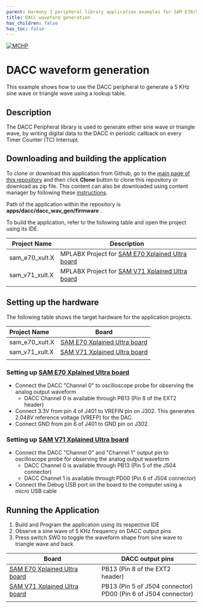```yaml
---
parent: Harmony 3 peripheral library application examples for SAM E70/S70/V70/V71 family
title: DACC waveform generation 
has_children: false
has_toc: false
---
```


[![MCHP](https://www.microchip.com/ResourcePackages/Microchip/assets/dist/images/logo.png)](https://www.microchip.com)

# DACC waveform generation

This example shows how to use the DACC peripheral to generate a 5 KHz sine wave or triangle wave using a lookup table.

## Description

The DACC Peripheral library is used to generate either sine wave or triangle wave, by writing digital data to the DACC in periodic callback on every Timer Counter (TC) Interrupt.

## Downloading and building the application

To clone or download this application from Github, go to the [main page of this repository](https://github.com/Microchip-MPLAB-Harmony/csp_apps_sam_e70_s70_v70_v71) and then click **Clone** button to clone this repository or download as zip file.
This content can also be downloaded using content manager by following these [instructions](https://github.com/Microchip-MPLAB-Harmony/contentmanager/wiki).

Path of the application within the repository is **apps/dacc/dacc_wav_gen/firmware** .

To build the application, refer to the following table and open the project using its IDE.

| Project Name      | Description                                    |
| ----------------- | ---------------------------------------------- |
| sam_e70_xult.X    | MPLABX Project for [SAM E70 Xplained Ultra board](https://www.microchip.com/DevelopmentTools/ProductDetails/PartNO/DM320113)|
| sam_v71_xult.X    | MPLABX Project for  [SAM V71 Xplained Ultra board](https://www.microchip.com/developmenttools/ProductDetails/atsamv71-xult)|
|||

## Setting up the hardware

The following table shows the target hardware for the application projects.

| Project Name| Board|
|:---------|:---------:|
|sam_e70_xult.X | [SAM E70 Xplained Ultra board](https://www.microchip.com/DevelopmentTools/ProductDetails/PartNO/DM320113)|
|sam_v71_xult.X | [SAM V71 Xplained Ultra board](https://www.microchip.com/developmenttools/ProductDetails/atsamv71-xult)|
|||

### Setting up [SAM E70 Xplained Ultra board](https://www.microchip.com/DevelopmentTools/ProductDetails/PartNO/DM320113)

- Connect the DACC "Channel 0" to oscilloscope probe for observing the analog output waveform
  - DACC Channel 0 is available through PB13 (Pin 8 of the EXT2 header)
- Connect 3.3V from pin 4 of J401 to VREFIN pin on J302. This generates 2.048V reference voltage (VREFP) for the DAC.
- Connect GND from pin 6 of J401 to GND pin on J302.

### Setting up [SAM V71 Xplained Ultra board](https://www.microchip.com/developmenttools/ProductDetails/atsamv71-xult)

- Connect the DACC "Channel 0" and "Channel 1" output pin to oscilloscope probe for observing the analog output waveform
  - DACC Channel 0 is available through PB13 (Pin 5 of the J504 connector)
  - DACC Channel 1 is available through PD00 (Pin 6 of J504 connector)
- Connect the Debug USB port on the board to the computer using a micro USB cable

## Running the Application

1. Build and Program the application using its respective IDE
2. Observe a sine wave of 5 KHz frequency on DACC output pins
3. Press switch SW0 to toggle the waveform shape from sine wave to triangle wave and back

| Board      | DACC output pins |
| ----------------- | ---------------------------------------------- |
| [SAM E70 Xplained Ultra board](https://www.microchip.com/DevelopmentTools/ProductDetails/PartNO/DM320113)    | PB13 (Pin 8 of the EXT2 header) |
| [SAM V71 Xplained Ultra board](https://www.microchip.com/developmenttools/ProductDetails/atsamv71-xult)      | PB13 (Pin 5 of J504 connector) <br> PD00 (Pin 6 of J504 connector)|
|||
